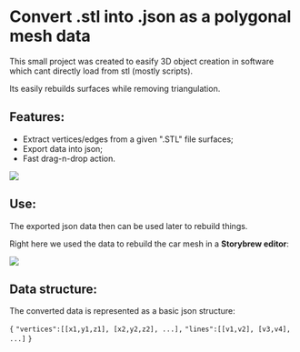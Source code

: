 # Convert .stl into .json as a polygonal mesh data

This small project was created to easify 3D object creation in software which cant directly load from stl (mostly scripts).

Its easily rebuilds surfaces while removing triangulation.

## Features:
- Extract vertices/edges from a given ".STL" file surfaces;
- Export data into json;
- Fast drag-n-drop action.

![](https://i.ibb.co/qYDmx5TK/stl-demo1.gif[/img])

## Use:

The exported json data then can be used later to rebuild things. 

Right here we used the data to rebuild the car mesh in a **Storybrew editor**:

![](https://i.ibb.co/XZ72Jc4h/stl-demo2.gif[/img])

## Data structure:

The converted data is represented as a basic json structure:

`{`
`"vertices":[[x1,y1,z1], [x2,y2,z2], ...],`
`"lines":[[v1,v2], [v3,v4], ...]`
`}`

